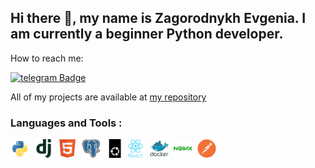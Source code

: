 ## Hi there 👋, my name is Zagorodnykh Evgenia. I am currently a beginner Python developer.

How to reach me:
<div id="badges">
  <a href="https://t.me/boun_tyy">
    <img src="https://img.shields.io/badge/Telegram-blue?style=for-the-badge&logoColor=white" alt="telegram Badge"/>
  </a>
</div>


All of my projects are available at [my repository](https://github.com/evgeniazagorodnykh?tab=repositories)

### Languages and Tools :
<div>
  <img src="https://github.com/devicons/devicon/blob/master/icons/python/python-original.svg" title="Python" alt="Python" width="30" height="30"/>&nbsp;
  <img src="https://github.com/devicons/devicon/blob/master/icons/django/django-plain.svg" title="django" alt="django" width="30" height="30"/>&nbsp;
  <img src="https://github.com/devicons/devicon/blob/master/icons/html5/html5-original.svg" title="HTML5" alt="HTML" width="30" height="30"/>&nbsp;
  <img src="https://github.com/devicons/devicon/blob/master/icons/postgresql/postgresql-original.svg" title="postgresql"  alt="postgresql" width="30" height="30"/>&nbsp;
  <img src="https://github.com/devicons/devicon/blob/master/icons/ubuntu/ubuntu-plain.svg" title="ubuntu" **alt="ubuntu"width="30" height="30"/>
  <img src="https://github.com/devicons/devicon/blob/master/icons/react/react-original-wordmark.svg" title="React" alt="React" width="30" height="30"/>&nbsp;
  <img src="https://github.com/devicons/devicon/blob/master/icons/docker/docker-original-wordmark.svg" title="Docker" alt="Docker" width="30" height="30"/>&nbsp;
  <img src="https://github.com/devicons/devicon/blob/master/icons/nginx/nginx-original.svg" title="nginx" alt="nginx" width="30" height="30"/>&nbsp;
  <img src="https://github.com/devicons/devicon/blob/master/icons/postman/postman-original.svg" title="postman" alt="postman" width="30" height="30"/>&nbsp;
  
</div>
